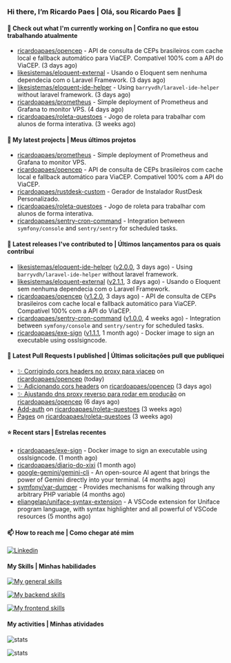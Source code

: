 ### Hi there, I’m Ricardo Paes | Olá, sou Ricardo Paes 👋 

#### 👷 Check out what I'm currently working on | Confira no que estou trabalhando atualmente

- [ricardoapaes/opencep](https://github.com/ricardoapaes/opencep) - API de consulta de CEPs brasileiros com cache local e fallback automático para ViaCEP. Compatível 100% com a API do ViaCEP. (3 days ago)
- [likesistemas/eloquent-external](https://github.com/likesistemas/eloquent-external) - Usando o Eloquent sem nenhuma dependecia com o Laravel Framework. (3 days ago)
- [likesistemas/eloquent-ide-helper](https://github.com/likesistemas/eloquent-ide-helper) - Using `barryvdh/laravel-ide-helper` without laravel framework. (3 days ago)
- [ricardoapaes/prometheus](https://github.com/ricardoapaes/prometheus) - Simple deployment of Prometheus and Grafana to monitor VPS. (4 days ago)
- [ricardoapaes/roleta-questoes](https://github.com/ricardoapaes/roleta-questoes) - Jogo de roleta para trabalhar com alunos de forma interativa. (3 weeks ago)

#### 🌱 My latest projects | Meus últimos projetos

- [ricardoapaes/prometheus](https://github.com/ricardoapaes/prometheus) - Simple deployment of Prometheus and Grafana to monitor VPS.
- [ricardoapaes/opencep](https://github.com/ricardoapaes/opencep) - API de consulta de CEPs brasileiros com cache local e fallback automático para ViaCEP. Compatível 100% com a API do ViaCEP.
- [ricardoapaes/rustdesk-custom](https://github.com/ricardoapaes/rustdesk-custom) - Gerador de Instalador RustDesk Personalizado.
- [ricardoapaes/roleta-questoes](https://github.com/ricardoapaes/roleta-questoes) - Jogo de roleta para trabalhar com alunos de forma interativa.
- [ricardoapaes/sentry-cron-command](https://github.com/ricardoapaes/sentry-cron-command) - Integration between `symfony/console` and `sentry/sentry` for scheduled tasks.

#### 🔭 Latest releases I've contributed to | Últimos lançamentos para os quais contribuí

- [likesistemas/eloquent-ide-helper](https://github.com/likesistemas/eloquent-ide-helper) ([v2.0.0](https://github.com/likesistemas/eloquent-ide-helper/releases/tag/v2.0.0), 3 days ago) - Using `barryvdh/laravel-ide-helper` without laravel framework.
- [likesistemas/eloquent-external](https://github.com/likesistemas/eloquent-external) ([v2.1.1](https://github.com/likesistemas/eloquent-external/releases/tag/v2.1.1), 3 days ago) - Usando o Eloquent sem nenhuma dependecia com o Laravel Framework.
- [ricardoapaes/opencep](https://github.com/ricardoapaes/opencep) ([v1.2.0](https://github.com/ricardoapaes/opencep/releases/tag/v1.2.0), 3 days ago) - API de consulta de CEPs brasileiros com cache local e fallback automático para ViaCEP. Compatível 100% com a API do ViaCEP.
- [ricardoapaes/sentry-cron-command](https://github.com/ricardoapaes/sentry-cron-command) ([v1.0.0](https://github.com/ricardoapaes/sentry-cron-command/releases/tag/v1.0.0), 4 weeks ago) - Integration between `symfony/console` and `sentry/sentry` for scheduled tasks.
- [ricardoapaes/exe-sign](https://github.com/ricardoapaes/exe-sign) ([v1.1.1](https://github.com/ricardoapaes/exe-sign/releases/tag/v1.1.1), 1 month ago) - Docker image to sign an executable using osslsigncode.

#### 🔨 Latest Pull Requests I published | Últimas solicitações pull que publiquei

- [✨ Corrigindo cors headers no proxy para viacep](https://github.com/ricardoapaes/opencep/pull/3) on [ricardoapaes/opencep](https://github.com/ricardoapaes/opencep) (today)
- [✨ Adicionando cors headers](https://github.com/ricardoapaes/opencep/pull/2) on [ricardoapaes/opencep](https://github.com/ricardoapaes/opencep) (3 days ago)
- [✨ Ajustando dns proxy reverso para rodar em produção](https://github.com/ricardoapaes/opencep/pull/1) on [ricardoapaes/opencep](https://github.com/ricardoapaes/opencep) (6 days ago)
- [Add-auth](https://github.com/ricardoapaes/roleta-questoes/pull/2) on [ricardoapaes/roleta-questoes](https://github.com/ricardoapaes/roleta-questoes) (3 weeks ago)
- [Pages](https://github.com/ricardoapaes/roleta-questoes/pull/1) on [ricardoapaes/roleta-questoes](https://github.com/ricardoapaes/roleta-questoes) (3 weeks ago)

#### ⭐ Recent stars | Estrelas recentes

- [ricardoapaes/exe-sign](https://github.com/ricardoapaes/exe-sign) - Docker image to sign an executable using osslsigncode. (1 month ago)
- [ricardoapaes/diario-do-xixi](https://github.com/ricardoapaes/diario-do-xixi) (1 month ago)
- [google-gemini/gemini-cli](https://github.com/google-gemini/gemini-cli) - An open-source AI agent that brings the power of Gemini directly into your terminal. (4 months ago)
- [symfony/var-dumper](https://github.com/symfony/var-dumper) - Provides mechanisms for walking through any arbitrary PHP variable (4 months ago)
- [eliangelap/uniface-syntax-extension](https://github.com/eliangelap/uniface-syntax-extension) - A VSCode extension for Uniface program language, with syntax highlighter and all powerful of VSCode resources (5 months ago)

#### 📫 How to reach me | Como chegar até mim

[![Linkedin](https://img.shields.io/badge/LinkedIn-0077B5?style=for-the-badge&logo=linkedin&logoColor=white)](https://www.linkedin.com/in/ricardo-paes-5039ba4b)

#### My Skills | Minhas habilidades

[![My general skills](https://skillicons.dev/icons?i=linux,bash,git,docker,aws,gcp,kubernetes,githubactions,nginx,sentry,vim,vscode)](https://skillicons.dev)

[![My backend skills](https://skillicons.dev/icons?i=php,java,nodejs,go,kotlin,ts,laravel,androidstudio)](https://skillicons.dev)

[![My frontend skills](https://skillicons.dev/icons?i=webpack,react,angular,js,html,css,jquery)](https://skillicons.dev)

#### My activities | Minhas atividades

![stats](https://github-readme-stats.vercel.app/api?username=ricardoapaes&show_icons=true&hide_title=false&count_private=true&theme=radical&border_color=000000)

![stats](https://github-readme-stats.vercel.app/api/top-langs/?username=ricardoapaes&layout=compact&langs_count=16&theme=radical&&count_private=true&border_color=000000)